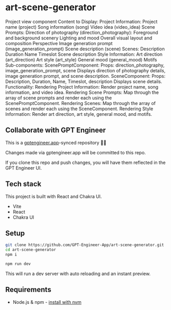 # art-scene-generator

Project view component Content to Display:
Project Information:
Project name (project)
Song information (song)
Video idea (video_idea)
Scene Prompts:
Direction of photography (direction_photography):
Foreground and background scenery
Lighting and mood
Overall visual layout and composition
Perspective
Image generation prompt (image_generation_prompt)
Scene description (scene)
Scenes:
Description
Duration
Name
Timeslot
Scene description
Style Information:
Art direction (art_direction)
Art style (art_style)
General mood (general_mood)
Motifs
Sub-components:
ScenePromptComponent:
Props: direction_photography, image_generation_prompt, scene
Displays direction of photography details, image generation prompt, and scene description.
SceneComponent:
Props: Description, Duration, Name, Timeslot, description
Displays scene details.
Functionality:
Rendering Project Information:
Render project name, song information, and video idea.
Rendering Scene Prompts:
Map through the array of scene prompts and render each using the ScenePromptComponent.
Rendering Scenes:
Map through the array of scenes and render each using the SceneComponent.
Rendering Style Information:
Render art direction, art style, general mood, and motifs.

## Collaborate with GPT Engineer

This is a [gptengineer.app](https://gptengineer.app)-synced repository 🌟🤖

Changes made via gptengineer.app will be committed to this repo.

If you clone this repo and push changes, you will have them reflected in the GPT Engineer UI.

## Tech stack

This project is built with React and Chakra UI.

- Vite
- React
- Chakra UI

## Setup

```sh
git clone https://github.com/GPT-Engineer-App/art-scene-generator.git
cd art-scene-generator
npm i
```

```sh
npm run dev
```

This will run a dev server with auto reloading and an instant preview.

## Requirements

- Node.js & npm - [install with nvm](https://github.com/nvm-sh/nvm#installing-and-updating)
